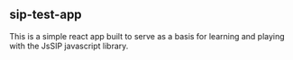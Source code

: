 ## sip-test-app

This is a simple react app built to serve as a basis for learning and playing with the JsSIP javascript library.

